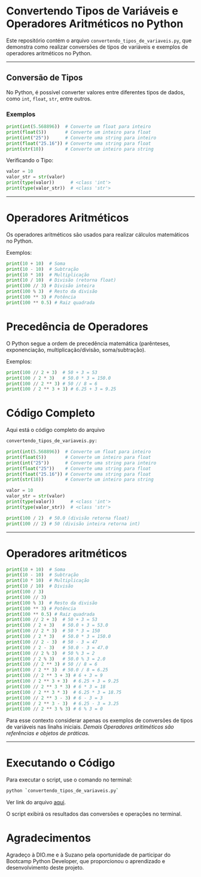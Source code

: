 # Convertendo Tipos de Variáveis e Operadores Aritméticos no Python

Este repositório contém o arquivo `convertendo_tipos_de_variaveis.py`, que demonstra como realizar conversões de tipos de variáveis e exemplos de operadores aritméticos no Python.

---

## Conversão de Tipos

No Python, é possível converter valores entre diferentes tipos de dados, como `int`, `float`, `str`, entre outros.

### Exemplos

```python
print(int(5.568896))  # Converte um float para inteiro
print(float(5))       # Converte um inteiro para float
print(int("25"))      # Converte uma string para inteiro
print(float("25.16")) # Converte uma string para float
print(str(10))        # Converte um inteiro para string
```

Verificando o Tipo:

```python
valor = 10
valor_str = str(valor)
print(type(valor))      # <class 'int'>
print(type(valor_str))  # <class 'str'>
```

---

# Operadores Aritméticos

Os operadores aritméticos são usados para realizar cálculos matemáticos no Python.

Exemplos:

```python
print(10 + 10)  # Soma
print(10 - 10)  # Subtração
print(10 * 10)  # Multiplicação
print(10 / 10)  # Divisão (retorna float)
print(100 // 3) # Divisão inteira
print(100 % 3)  # Resto da divisão
print(100 ** 3) # Potência
print(100 ** 0.5) # Raiz quadrada
```

# Precedência de Operadores

O Python segue a ordem de precedência matemática (parênteses, exponenciação, multiplicação/divisão, soma/subtração).

Exemplos:

```python
print(100 // 2 + 3)  # 50 + 3 = 53
print(100 / 2 * 3)   # 50.0 * 3 = 150.0
print(100 // 2 ** 3) # 50 // 8 = 6
print(100 / 2 ** 3 + 3) # 6.25 + 3 = 9.25
```

# Código Completo

Aqui está o código completo do arquivo

```bash
convertendo_tipos_de_variaveis.py:
```

```python
print(int(5.568896))  # Converte um float para inteiro
print(float(5))       # Converte um inteiro para float
print(int("25"))      # Converte uma string para inteiro
print(float("25"))    # Converte uma string para float
print(float("25.16")) # Converte uma string para float
print(str(10))        # Converte um inteiro para string

valor = 10
valor_str = str(valor)
print(type(valor))      # <class 'int'>
print(type(valor_str))  # <class 'str'>

print(100 / 2)  # 50.0 (divisão retorna float)
print(100 // 2) # 50 (divisão inteira retorna int)
```

---

# Operadores aritméticos

```python
print(10 + 10)  # Soma
print(10 - 10)  # Subtração
print(10 * 10)  # Multiplicação
print(10 / 10)  # Divisão
print(100 / 3)
print(100 // 3)
print(100 % 3)  # Resto da divisão
print(100 ** 3) # Potência
print(100 ** 0.5) # Raiz quadrada
print(100 // 2 + 3)  # 50 + 3 = 53
print(100 / 2 + 3)   # 50.0 + 3 = 53.0
print(100 // 2 * 3)  # 50 * 3 = 150
print(100 / 2 * 3)   # 50.0 * 3 = 150.0
print(100 // 2 - 3)  # 50 - 3 = 47
print(100 / 2 - 3)   # 50.0 - 3 = 47.0
print(100 // 2 % 3)  # 50 % 3 = 2
print(100 / 2 % 3)   # 50.0 % 3 = 2.0
print(100 // 2 ** 3) # 50 // 8 = 6
print(100 / 2 ** 3)  # 50.0 / 8 = 6.25
print(100 // 2 ** 3 + 3) # 6 + 3 = 9
print(100 / 2 ** 3 + 3)  # 6.25 + 3 = 9.25
print(100 // 2 ** 3 * 3) # 6 * 3 = 18
print(100 / 2 ** 3 * 3)  # 6.25 * 3 = 18.75
print(100 // 2 ** 3 - 3) # 6 - 3 = 3
print(100 / 2 ** 3 - 3)  # 6.25 - 3 = 3.25
print(100 // 2 ** 3 % 3) # 6 % 3 = 0
```

Para esse contexto considerar apenas os exemplos de conversões de tipos de variáveis nas linahs iniciais.
_*Demais Operadores aritiméticos são referências e objetos de práticas.*_

---

# Executando o Código

Para executar o script, use o comando no terminal:

```bash
python `convertendo_tipos_de_variaveis.py`
```

Ver link do arquivo [aqui](https://github.com/sidneifs/Python/blob/main/Python_05/convertendo_tipos_de_variaveis.py).

O script exibirá os resultados das conversões e operações no terminal.

# Agradecimentos

Agradeço à DIO.me e à Suzano pela oportunidade de participar do Bootcamp Python Developer, que proporcionou o aprendizado e desenvolvimento deste projeto.
